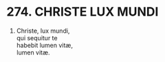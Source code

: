 # 274. CHRISTE LUX MUNDI

<ol>
	<li>Christe, lux mundi,<br>
		qui sequitur te<br>
		habebit lumen vitæ,<br>
		lumen vitæ.</li>
</ol>
